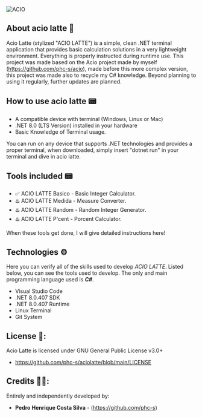 ![ACIO](https://github.com/user-attachments/assets/31a2723b-28ce-44af-bc2b-f4ee9fe40b4d)

## About acio latte 🥛

Acio Latte (stylized "ACIO LATTE") is a simple, clean .NET terminal application that provides basic calculation solutions in a very lightweight environment. Everything is properly instructed during runtime use. This project was made based on the Acio project made by myself (https://github.com/phc-s/acio), made before this more complex version, this project was made also to recycle my C# knowledge. Beyond planning to using it regularly, further updates are planned. 

## How to use acio latte 📟

+ A compatible device with terminal (Windows, Linux or Mac)
+ .NET 8.0 (LTS Version) installed in your hardware
+ Basic Knowledge of Terminal usage. 

You can run on any device that supports .NET technologies and provides a proper terminal, when downloaded, simply insert "dotnet run" in your terminal and dive in acio latte.

## Tools included 📟

+ ✅ ACIO LATTE Basico - Basic Integer Calculator.
+ ♨️ ACIO LATTE Medida - Measure Converter.
+ ♨️ ACIO LATTE Random - Random Integer Generator.
+ ♨️ ACIO LATTE P'cent - Porcent Calculator.

When these tools get done, I will give detailed instructions here!

## Technologies ⚙️

Here you can verify all of the skills used to develop *ACIO LATTE*. Listed below, you can see the tools used to develop. The only and main programming language used is **_C#_**.

+ Visual Studio Code
+ .NET 8.0.407 SDK
+ .NET 8.0.407 Runtime
+ Linux Terminal
+ Git System

## License 📕:

Acio Latte is licensed under GNU General Public License v3.0+

+ https://github.com/phc-s/aciolatte/blob/main/LICENSE

## Credits 👨‍💻:

Entirely and independently developed by:

+ **Pedro Henrique Costa Silva** - (https://github.com/phc-s)
